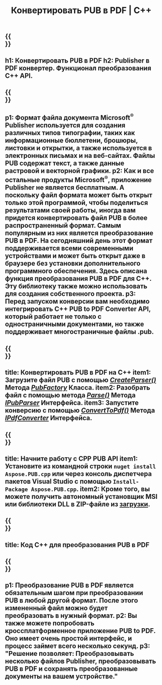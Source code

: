﻿---
translation: true
template: /_templates/conversion-child.md
title: Конвертировать PUB в PDF | С++
description: Преобразование PUB в PDF с помощью C++ API в Windows, Linux и Mac OS X. Функция конверсии Publisher, которую легко интегрировать в ваше собственное решение.
url: /cpp/conversion/pub-to-pdf/
metakeywords: pub в pdf c++, конвертировать pub в pdf cpp, c++ pub в pdf, издатель в pdf c++
family: pub
platformtag: cpp
feature: conversion
---

{{<section banner>}}
---
h1: Конвертировать PUB в PDF
h2: Publisher в PDF конвертер. Функционал преобразования С++ API.
---

{{<section overview>}}
---
p1: Формат файла документа Microsoft<sup>®</sup> Publisher используется для создания различных типов типографии, таких как информационные бюллетени, брошюры, листовки и открытки, а также используется в электронных письмах и на веб-сайтах. Файлы PUB содержат текст, а также данные растровой и векторной графики.
p2: Как и все остальные продукты Microsoft<sup>®</sup>, приложение Publisher не является бесплатным. А поскольку файл формата может быть открыт только этой программой, чтобы поделиться результатами своей работы, иногда вам придется конвертировать файл PUB в более распространенный формат. Самым популярным из них является преобразование PUB в PDF. На сегодняшний день этот формат поддерживается всеми современными устройствами и может быть открыт даже в браузере без установки дополнительного программного обеспечения. Здесь описана функция преобразования PUB в PDF для C++. Эту библиотеку также можно использовать для создания собственного проекта.
p3: Перед запуском конверсии вам необходимо интегрировать C++ PUB to PDF Converter API, который работает не только с одностраничными документами, но также поддерживает многостраничные файлы .pub.
---

{{<section feature1>}}
---
title: Конвертировать PUB в PDF на C++
item1: Загрузите файл PUB с помощью [*CreateParser()*](https://reference.aspose.com/pub/cpp/class/aspose.pub.pub_factory#a88c04c4c35d45ee8febc7e1554d03c4b) Метода [*PubFactory*](https://reference.aspose.com/pub/cpp/class/aspose.pub.pub_factory) Класса.
item2: Разобрать файл с помощью метода [*Parse()*](https://reference.aspose.com/pub/cpp/class/aspose.pub.i_pub_parser#ae9fc7043f382a5b4a7b694f0fe477915) Метода [*IPubParser*](https://reference.aspose.com/pub/cpp/class/aspose.pub.i_pub_parser) Интерфейса.
item3: Запустите конверсию с помощью [*ConvertToPdf()*](https://reference.aspose.com/pub/cpp/class/aspose.pub.i_pdf_converter#acdea381bc8f2a2799e73a039b09ecdb5) Метода [*IPdfConverter*](https://reference.aspose.com/pub/cpp/class/aspose.pub.i_pdf_converter) Интерфейса.
---

{{<section feature2>}}
---
title: Начните работу с CPP PUB API
item1: Установите из командной строки ```nuget install Aspose.PUB.cpp``` или через консоль диспетчера пакетов Visual Studio с помощью ```Install-Package Aspose.PUB.cpp```.
item2: Кроме того, вы можете получить автономный установщик MSI или библиотеки DLL в ZIP-файле из [загрузки](https://releases.aspose.com/pub/cpp).
---

{{<section codeexample>}}
---
title: Код C++ для преобразования PUB в PDF
---

{{<section summary>}}
---
p1: Преобразование PUB в PDF является обязательным шагом при преобразовании PUB в любой другой формат. После этого измененный файл можно будет преобразовать в нужный формат.
p2: Вы также можете попробовать кроссплатформенное приложение PUB to PDF. Оно имеет очень простой интерфейс, и процесс займет всего несколько секунд.
p3: "Решение позволяет: Преобразовывать несколько файлов Publisher, преобразовывать PUB в PDF и сохранять преобразованные документы на вашем устройстве."
---